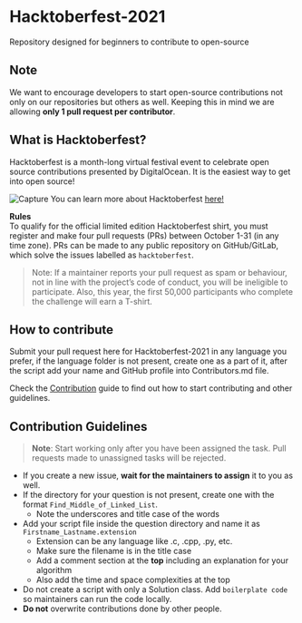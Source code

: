 # Hacktoberfest-2021
Repository designed for beginners to contribute to open-source 

## Note
We want to encourage developers to start open-source contributions not only on our repositories but others as well.
Keeping this in mind we are allowing **only 1 pull request per contributor**.



## What is Hacktoberfest?
Hacktoberfest is a month-long virtual festival event to celebrate open source contributions presented by DigitalOcean. It is the easiest way to get into open source!

![Capture](https://user-images.githubusercontent.com/55937303/134947263-53b4184a-1090-4fd7-89c4-865952353d06.PNG)
You can learn more about Hacktoberfest [here!](https://hacktoberfest.digitalocean.com/)

**Rules** \
To qualify for the official limited edition Hacktoberfest shirt, you must register and make four pull requests (PRs) between October 1-31 (in any time zone). PRs can be made to any public repository on GitHub/GitLab, which solve the issues labelled as `hacktoberfest`. 
> Note: If a maintainer reports your pull request as spam or behaviour, not in line with the project’s code of conduct, you will be ineligible to participate. Also, this year, the first 50,000 participants who complete the challenge will earn a T-shirt.

## How to contribute
Submit your pull request here for Hacktoberfest-2021 in any language you prefer, if the language folder is not present, create one as a part of it, after the script add your name and GitHub profile into Contributors.md file.

Check the [Contribution](/CONTRIBUTING.md) guide to find out how to start contributing and other guidelines.

## Contribution Guidelines
> **Note**: Start working only after you have been assigned the task. Pull requests made to unassigned tasks will be rejected.
- If you create a new issue, **wait for the maintainers to assign** it to you as well.
- If the directory for your question is not present, create one with the format `Find_Middle_of_Linked_List`.
  - Note the underscores and title case of the words
- Add your script file inside the question directory and name it as `Firstname_Lastname.extension`
  - Extension can be any language like .c, .cpp, .py, etc.
  - Make sure the filename is in the title case
  - Add a comment section at the **top** including an explanation for your algorithm
  - Also add the time and space complexities at the top
- Do not create a script with only a Solution class. Add `boilerplate code` so maintainers can run the code locally.
- **Do not** overwrite contributions done by other people.
